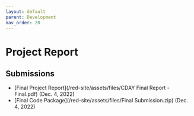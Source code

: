 ```yaml
---
layout: default
parent: Development
nav_order: 20
---
```


# Project Report

## Submissions
- [Final Project Report](/red-site/assets/files/CDAY Final Report - Final.pdf) (Dec. 4, 2022)
- [Final Code Package](/red-site/assets/files/Final Submission.zip) (Dec. 4, 2022)